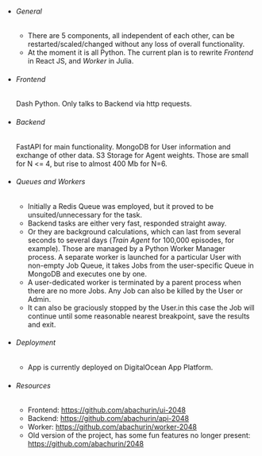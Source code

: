 * ###### General
  * There are 5 components, all independent of each other, can be restarted/scaled/changed without any loss of overall functionality.
  * At the moment it is all Python. The current plan is to rewrite *Frontend* in React JS, and *Worker* in Julia.
   
* ###### Frontend
  Dash Python. Only talks to Backend via http requests.
   
* ###### Backend
  FastAPI for main functionality. MongoDB for User information and exchange of other data. S3 Storage for Agent weights. Those are small for N <= 4, but rise to almost 400 Mb for N=6.
   
* ###### Queues and Workers
  * Initially a Redis Queue was employed, but it proved to be unsuited/unnecessary for the task.
  * Backend tasks are either very fast, responded straight away.
  * Or they are background calculations, which can last from several seconds to several days (*Train Agent* for 100,000 episodes, for example). Those are managed by a Python Worker Manager process. A separate worker is launched for a particular User with non-empty Job Queue, it takes Jobs from the user-specific Queue in MongoDB and executes one by one.
  * A user-dedicated worker is terminated by a parent process when there are no more Jobs. Any Job can also be killed by the User or Admin.
  * It can also be graciously stopped by the User.in this case the Job will continue until some reasonable nearest breakpoint, save the results and exit.

* ###### Deployment
  * App is currently deployed on DigitalOcean App Platform.
   
* ###### Resources
  * Frontend: https://github.com/abachurin/ui-2048
  * Backend: https://github.com/abachurin/api-2048
  * Worker: https://github.com/abachurin/worker-2048
  * Old version of the project, has some fun features no longer present: https://github.com/abachurin/2048
  